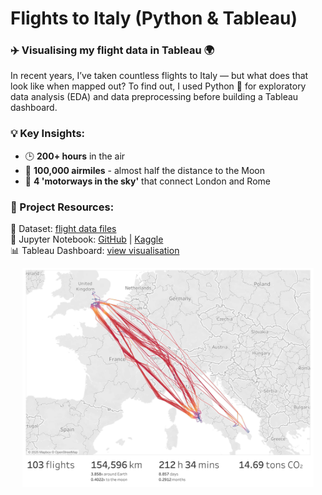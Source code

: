 # Flights to Italy (Python & Tableau)
### ✈️ Visualising my flight data in Tableau 🌍 <br>

In recent years, I’ve taken countless flights to Italy — but what does that look like when mapped out?
To find out, I used Python 🐍 for exploratory data analysis (EDA) and data preprocessing before building a Tableau dashboard.

### 💡 Key Insights: <br>
 - 🕒 **200+ hours** in the air <br>
 - 🚀 **100,000 airmiles** - almost half the distance to the Moon <br>
 - 📍 **4 'motorways in the sky'** that connect London and Rome <br>

### 🔗 Project Resources: <br>
📂 Dataset: [flight data files](https://www.kaggle.com/datasets/davidpbriggs/flights-to-italy) <br>
📖 Jupyter Notebook: [GitHub](https://github.com/dpb24/flights-to-italy/blob/main/notebook-flights-to-italy.ipynb) | [Kaggle](https://www.kaggle.com/code/davidpbriggs/notebook-flights-to-italy) <br>
📊 Tableau Dashboard: [view visualisation](https://public.tableau.com/app/profile/david.briggs6120/viz/FlightstoItaly/Dashboard1) <br>


<div style="text-align: center;">
    <img src="Dashboard 1.png" height="350">
</div>
